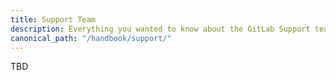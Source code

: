 ```yaml
---
title: Support Team
description: Everything you wanted to know about the GitLab Support team
canonical_path: "/handbook/support/"
---
```


TBD
